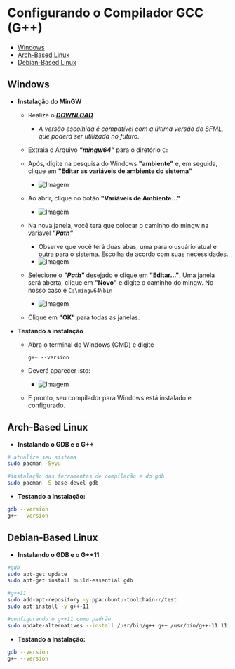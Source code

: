 # Configurando o Compilador GCC (G++)

<!-- toc -->
- [Windows](#windows)
- [Arch-Based Linux](#arch-based-linux)
- [Debian-Based Linux](#debian-based-linux)
<!-- toc -->

## Windows

- **Instalação do MinGW**
  - Realize o ***[DOWNLOAD](https://github.com/brechtsanders/winlibs_mingw/releases/download/13.1.0-16.0.5-11.0.0-msvcrt-r5/winlibs-x86_64-posix-seh-gcc-13.1.0-mingw-w64msvcrt-11.0.0-r5.7z)***
    - *A versão escolhida é compatível com a última versão do SFML, que poderá ser utilizada no futuro.*

  - Extraia o Arquivo ***"mingw64"*** para o diretório `C:`

  - Após, digite na pesquisa do Windows **"ambiente"** e, em seguida, clique em **"Editar as variáveis de ambiente do sistema"**
    - ![Imagem](https://github.com/senapk/fupisfun/assets/103089400/d859f639-8e4e-4305-913a-1265912ce650)

  - Ao abrir, clique no botão **"Variáveis de Ambiente..."**
    - ![Imagem](https://github.com/senapk/fupisfun/assets/103089400/60e89d4f-c556-4f7c-a8fe-b1b7e73de9b6)

  - Na nova janela, você terá que colocar o caminho do mingw na variável ***"Path"***
    - Observe que você terá duas abas, uma para o usuário atual e outra para o sistema. Escolha de acordo com suas necessidades.
    - ![Imagem](https://github.com/senapk/fupisfun/assets/103089400/a8138fd4-f190-4ba2-aa69-008df40ea652)

  - Selecione o ***"Path"*** desejado e clique em **"Editar..."**. Uma janela será aberta, clique em **"Novo"** e digite o caminho do mingw. No nosso caso é `C:\mingw64\bin`
    - ![Imagem](https://github.com/senapk/fupisfun/assets/103089400/e8a0e682-1cc3-4db3-bfa5-fe174d21346f)

  - Clique em **"OK"** para todas as janelas.

- **Testando a instalação**
  - Abra o terminal do Windows (CMD) e digite

    ```shell
    g++ --version
    ```

  - Deverá aparecer isto:
    - ![Imagem](https://github.com/senapk/fupisfun/assets/103089400/e422193c-9911-4758-921a-75c15cf993b2)
  - E pronto, seu compilador para Windows está instalado e configurado.

## Arch-Based Linux

- **Instalando o GDB e o G++**

```bash
# atualize seu sistema
sudo pacman -Syyu

#instalação das ferramentas de compilação e do gdb
sudo pacman -S base-devel gdb
```

- **Testando a Instalação:**

```bash
gdb --version
g++ --version
```

## Debian-Based Linux

- **Instalando o GDB e o G++11**

```bash
#gdb
sudo apt-get update
sudo apt-get install build-essential gdb

#g++11
sudo add-apt-repository -y ppa:ubuntu-toolchain-r/test
sudo apt install -y g++-11

#configurando o g++11 como padrão
sudo update-alternatives --install /usr/bin/g++ g++ /usr/bin/g++-11 11
```

- **Testando a Instalação:**

```bash
gdb --version
g++ --version
```
